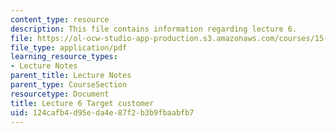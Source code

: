 ```yaml
---
content_type: resource
description: This file contains information regarding lecture 6.
file: https://ol-ocw-studio-app-production.s3.amazonaws.com/courses/15-390-new-enterprises-spring-2013/124cafb4d95eda4e87f2b3b9fbaabfb7_MIT15_390S13_lec06.pdf
file_type: application/pdf
learning_resource_types:
- Lecture Notes
parent_title: Lecture Notes
parent_type: CourseSection
resourcetype: Document
title: Lecture 6 Target customer
uid: 124cafb4-d95e-da4e-87f2-b3b9fbaabfb7
---
```

